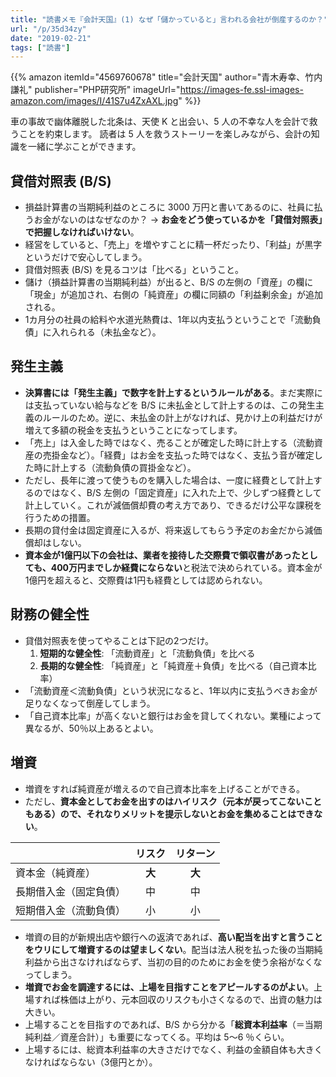 ```yaml
---
title: "読書メモ『会計天国』(1) なぜ「儲かっていると」言われる会社が倒産するのか？"
url: "/p/35d34zy"
date: "2019-02-21"
tags: ["読書"]
---
```


{{% amazon
  itemId="4569760678"
  title="会計天国"
  author="青木寿幸、竹内謙礼"
  publisher="PHP研究所"
  imageUrl="https://images-fe.ssl-images-amazon.com/images/I/41S7u4ZxAXL.jpg"
%}}

車の事故で幽体離脱した北条は、天使 K と出会い、5 人の不幸な人を会計で救うことを約束します。
読者は 5 人を救うストーリーを楽しみながら、会計の知識を一緒に学ぶことができます。

貸借対照表 (B/S)
----

* 損益計算書の当期純利益のところに 3000 万円と書いてあるのに、社員に払うお金がないのはなぜなのか？ → **お金をどう使っているかを「貸借対照表」で把握しなければいけない**。
* 経営をしていると、「売上」を増やすことに精一杯だったり、「利益」が黒字というだけで安心してしまう。
* 貸借対照表 (B/S) を見るコツは「比べる」ということ。
* 儲け（損益計算書の当期純利益）が出ると、B/S の左側の「資産」の欄に「現金」が追加され、右側の「純資産」の欄に同額の「利益剰余金」が追加される。
* 1カ月分の社員の給料や水道光熱費は、1年以内支払うということで「流動負債」に入れられる（未払金など）。

発生主義
----

* **決算書には「発生主義」で数字を計上するというルールがある**。まだ実際には支払っていない給与などを B/S に未払金として計上するのは、この発生主義のルールのため。逆に、未払金の計上がなければ、見かけ上の利益だけが増えて多額の税金を支払うということになってします。
* 「売上」は入金した時ではなく、売ることが確定した時に計上する（流動資産の売掛金など）。「経費」はお金を支払った時ではなく、支払う音が確定した時に計上する（流動負債の買掛金など）。
* ただし、長年に渡って使うものを購入した場合は、一度に経費として計上するのではなく、B/S 左側の「固定資産」に入れた上で、少しずつ経費として計上していく。これが減価償却費の考え方であり、できるだけ公平な課税を行うための措置。
* 長期の貸付金は固定資産に入るが、将来返してもらう予定のお金だから減価償却はしない。
* **資本金が1億円以下の会社は、業者を接待した交際費で領収書があったとしても、400万円までしか経費にならない**と税法で決められている。資本金が1億円を超えると、交際費は1円も経費としては認められない。

財務の健全性
----

* 貸借対照表を使ってやることは下記の2つだけ。
    1. <b>短期的な健全性</b>: 「流動資産」と「流動負債」を比べる
    2. <b>長期的な健全性</b>: 「純資産」と「純資産＋負債」を比べる（自己資本比率）
* 「流動資産＜流動負債」という状況になると、1年以内に支払うべきお金が足りなくなって倒産してしまう。
* 「自己資本比率」が高くないと銀行はお金を貸してくれない。業種によって異なるが、50％以上あるとよい。

増資
----

* 増資をすれば純資産が増えるので自己資本比率を上げることができる。
* ただし、**資本金としてお金を出すのはハイリスク（元本が戻ってこないこともある）ので、それなりメリットを提示しないとお金を集めることはできない**。

| | リスク | リターン |
| ---- | :----: | :----: |
| 資本金（純資産） | <b>大</b> | <b>大</b> |
| 長期借入金（固定負債） | 中 | 中 |
| 短期借入金（流動負債） | 小 | 小 |

* 増資の目的が新規出店や銀行への返済であれば、**高い配当を出すと言うことをウリにして増資するのは望ましくない**。配当は法人税を払った後の当期純利益から出さなければならず、当初の目的のためにお金を使う余裕がなくなってしまう。
* **増資でお金を調達するには、上場を目指すことをアピールするのがよい**。上場すれば株価は上がり、元本回収のリスクも小さくなるので、出資の魅力は大きい。
* 上場することを目指すのであれば、B/S から分かる「**総資本利益率**（＝当期純利益／資産合計）」も重要になってくる。平均は 5〜6 ％くらい。
* 上場するには、総資本利益率の大きさだけでなく、利益の金額自体も大きくなければならない（3億円とか）。

